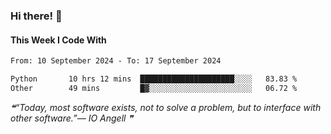 ### Hi there! 👋

#### This Week I Code With
<!--START_SECTION:waka-->

```txt
From: 10 September 2024 - To: 17 September 2024

Python       10 hrs 12 mins  █████████████████████░░░░   83.83 %
Other        49 mins         █▓░░░░░░░░░░░░░░░░░░░░░░░   06.72 %
```

<!--END_SECTION:waka-->

<!--STARTS_HERE_QUOTE_README-->
<i>❝“Today, most software exists, not to solve a problem, but to interface with other software.”— IO Angell   ❞</i>
<!--ENDS_HERE_QUOTE_README-->
